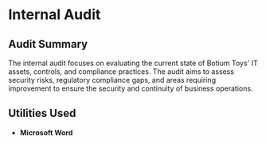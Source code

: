 <h1>Internal Audit </h1>



<h2>Audit Summary </h2>
The internal audit focuses on evaluating the current state of Botium Toys' IT assets, controls, and compliance practices. The audit aims to assess security risks, regulatory compliance gaps, and areas requiring improvement to ensure the security and continuity of business operations.

<br />

<h2> Utilities Used</h2>

- <b>Microsoft Word</b> 


